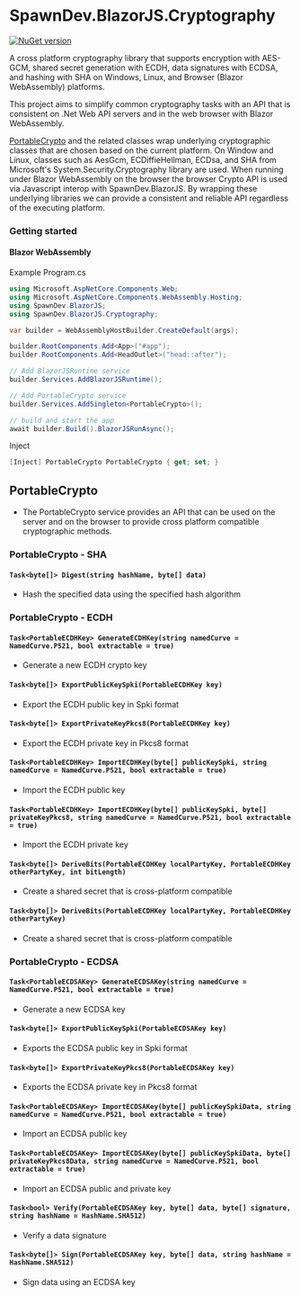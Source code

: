 # SpawnDev.BlazorJS.Cryptography

[![NuGet version](https://badge.fury.io/nu/SpawnDev.BlazorJS.Cryptography.svg?label=SpawnDev.BlazorJS.Cryptography)](https://www.nuget.org/packages/SpawnDev.BlazorJS.Cryptography)

A cross platform cryptography library that supports encryption with AES-GCM, shared secret generation with ECDH, data signatures with ECDSA, and hashing with SHA on Windows, Linux, and Browser (Blazor WebAssembly) platforms.

This project aims to simplify common cryptography tasks with an API that is consistent on .Net Web API servers and in the web browser with Blazor WebAssembly.

[PortableCrypto](#PortableCrypto) and the related classes wrap underlying cryptographic classes that are chosen based on the current platform. On Window and Linux, classes such as AesGcm, ECDiffieHellman, ECDsa, and SHA from Microsoft's System.Security.Cryptography library are used. When running under Blazor WebAssembly on the browser the browser Crypto API is used via Javascript interop with SpawnDev.BlazorJS. By wrapping these underlying libraries we can provide a consistent and reliable API regardless of the executing platform.

### Getting started

#### Blazor WebAssembly
Example Program.cs 
```cs
using Microsoft.AspNetCore.Components.Web;
using Microsoft.AspNetCore.Components.WebAssembly.Hosting;
using SpawnDev.BlazorJS;
using SpawnDev.BlazorJS.Cryptography;

var builder = WebAssemblyHostBuilder.CreateDefault(args);

builder.RootComponents.Add<App>("#app");
builder.RootComponents.Add<HeadOutlet>("head::after");

// Add BlazorJSRuntime service
builder.Services.AddBlazorJSRuntime();

// Add PortableCrypto service
builder.Services.AddSingleton<PortableCrypto>();

// build and start the app
await builder.Build().BlazorJSRunAsync();
```

Inject
```cs
[Inject] PortableCrypto PortableCrypto { get; set; }
```

## PortableCrypto
- The PortableCrypto service provides an API that can be used on the server and on the browser to provide cross platform compatible cryptographic methods.

### PortableCrypto - SHA

#### `Task<byte[]> Digest(string hashName, byte[] data)`
- Hash the specified data using the specified hash algorithm

### PortableCrypto - ECDH

#### `Task<PortableECDHKey> GenerateECDHKey(string namedCurve = NamedCurve.P521, bool extractable = true)`
- Generate a new ECDH crypto key

#### `Task<byte[]> ExportPublicKeySpki(PortableECDHKey key)`
- Export the ECDH public key in Spki format

#### `Task<byte[]> ExportPrivateKeyPkcs8(PortableECDHKey key)`
- Export the ECDH private key in Pkcs8 format

#### `Task<PortableECDHKey> ImportECDHKey(byte[] publicKeySpki, string namedCurve = NamedCurve.P521, bool extractable = true)`
- Import the ECDH public key

#### `Task<PortableECDHKey> ImportECDHKey(byte[] publicKeySpki, byte[] privateKeyPkcs8, string namedCurve = NamedCurve.P521, bool extractable = true)`
- Import the ECDH private key

#### `Task<byte[]> DeriveBits(PortableECDHKey localPartyKey, PortableECDHKey otherPartyKey, int bitLength)`
- Create a shared secret that is cross-platform compatible

#### `Task<byte[]> DeriveBits(PortableECDHKey localPartyKey, PortableECDHKey otherPartyKey)`
- Create a shared secret that is cross-platform compatible

### PortableCrypto - ECDSA

#### `Task<PortableECDSAKey> GenerateECDSAKey(string namedCurve = NamedCurve.P521, bool extractable = true)`
- Generate a new ECDSA key

#### `Task<byte[]> ExportPublicKeySpki(PortableECDSAKey key)`
- Exports the ECDSA public key in Spki format

#### `Task<byte[]> ExportPrivateKeyPkcs8(PortableECDSAKey key)`
- Exports the ECDSA private key in Pkcs8 format

#### `Task<PortableECDSAKey> ImportECDSAKey(byte[] publicKeySpkiData, string namedCurve = NamedCurve.P521, bool extractable = true)`
- Import an ECDSA public key

#### `Task<PortableECDSAKey> ImportECDSAKey(byte[] publicKeySpkiData, byte[] privateKeyPkcs8Data, string namedCurve = NamedCurve.P521, bool extractable = true)`
- Import an ECDSA public and private key

#### `Task<bool> Verify(PortableECDSAKey key, byte[] data, byte[] signature, string hashName = HashName.SHA512)`
- Verify a data signature

#### `Task<byte[]> Sign(PortableECDSAKey key, byte[] data, string hashName = HashName.SHA512)`
- Sign data using an ECDSA key


